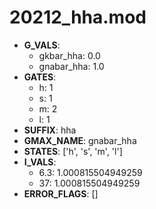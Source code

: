 # 20212_hha.mod

- **G_VALS**:
  - gkbar_hha: 0.0
  - gnabar_hha: 1.0
- **GATES**:
  - h: 1
  - s: 1
  - m: 2
  - l: 1
- **SUFFIX**: hha
- **GMAX_NAME**: gnabar_hha
- **STATES**: ['h', 's', 'm', 'l']
- **I_VALS**:
  - 6.3: 1.000815504949259
  - 37: 1.000815504949259
- **ERROR_FLAGS**: []
